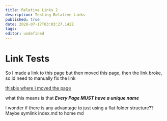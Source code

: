 ```yaml
---
title: Relative Links 2
description: Testing Relative Links
published: true
date: 2020-07-17T03:03:27.142Z
tags: 
editor: undefined
---
```


# Link Tests



So I made a link to this page but then moved this page, then the link broke, so id need to manually fix the link


[thisbis where i moved the page](/linux/relative-links)

what this means is that ***Every Page MUST have a unique name***

I wonder if there is any advantage to just using a flat folder structure?? Maybe symlink index.md to home md 
